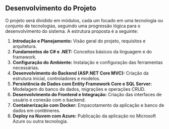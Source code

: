 ## Desenvolvimento do Projeto
O projeto será dividido em módulos, cada um focado em uma tecnologia ou conjunto de tecnologias, seguindo uma progressão lógica para o desenvolvimento do sistema. A estrutura proposta é a seguinte:

1. **Introdução e Planejamento:** Visão geral do projeto, requisitos e arquitetura.
2. **Fundamentos de C# e .NET:** Conceitos básicos da linguagem e do framework.
3. **Configuração do Ambiente:** Instalação e configuração das ferramentas necessárias.
4. **Desenvolvimento do Backend (ASP.NET Core MVC):** Criação da estrutura inicial, controladores e modelos.
5. **Persistência de Dados com Entity Framework Core e SQL Server:** Modelagem do banco de dados, migrações e operações CRUD.
6. **Desenvolvimento do Frontend e Integração:** Criação das interfaces de usuário e conexão com o backend.
7. **Containerização com Docker:** Empacotamento da aplicação e banco de dados em contêineres.
8. **Deploy na Nuvem com Azure:** Publicação da aplicação no Microsoft Azure ou outra tecnologia.